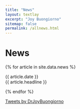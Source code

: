 ```yaml
---
title: "News"
layout: textlay
excerpt: "Joy Buongiorno"
sitemap: false
permalink: /allnews.html
---
```


# News

{% for article in site.data.news %}
  <p>{{ article.date }} <br>
      {{ article.headline }}
  </p>
{% endfor %}

<a class="twitter-timeline" href="https://twitter.com/DrJoyBuongiorno?ref_src=twsrc%5Etfw">Tweets by DrJoyBuongiorno</a> <script async src="https://platform.twitter.com/widgets.js" charset="utf-8"></script>